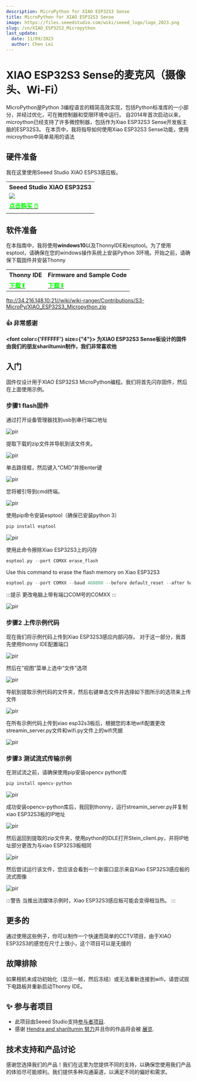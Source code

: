 ```yaml
---
description: MicroPython for XIAO ESP32S3 Sense
title: MicroPython for XIAO ESP32S3 Sense
image: https://files.seeedstudio.com/wiki/seeed_logo/logo_2023.png
slug: /cn/XIAO_ESP32S3_Micropython
last_update:
  date: 11/09/2023
  author: Chen Lei
---
```


# XIAO ESP32S3 Sense的麦克风（摄像头、Wi-Fi）

MicroPython是Python 3编程语言的精简高效实现，包括Python标准库的一小部分，并经过优化，可在微控制器和受限环境中运行。
自2014年首次启动以来，microython已经支持了许多微控制器，包括作为Xiao ESP32S3 Sense开发板主脑的ESP32S3。
在本页中，我将指导如何使用Xiao ESP32S3 Sense功能，使用microython中简单易用的语法
## 硬件准备

我在这里使用Seeed Studio XIAO ESPS3感应板。

<div class="table-center">
  <table align="center">
    <tr>
        <th>Seeed Studio XIAO ESP32S3</th>
    </tr>
    <tr>
        <td><div style={{textAlign:'center'}}><img src="https://files.seeedstudio.com/wiki/SeeedStudio-XIAO-ESP32S3/img/xiaoesp32s3sense.jpg" style={{width:250, height:'auto'}}/></div></td>
    </tr>
      <tr>
        <td><div class="get_one_now_container" style={{textAlign: 'center'}}>
          <a class="get_one_now_item" href="https://www.seeedstudio.com/XIAO-ESP32S3-Sense-p-5639.html">
              <strong><span><font color={'FFFFFF'} size={"4"}> 点击购买 🖱️</font></span></strong>
          </a>
      </div></td>
    </tr>
  </table>
</div>

## 软件准备

在本指南中，我将使用**windows10**以及ThonnyIDE和esptool。为了使用esptool，请确保在您的windows操作系统上安装Python 3环境。开始之前，请确保下载固件并安装Thonny
<div class="table-center">
  <table align="center">
    <tr>
        <th>Thonny IDE</th>
        <th>Firmware and Sample Code</th>
    </tr>
      <tr>
        <td><div class="get_one_now_container" style={{textAlign: 'center'}}>
          <a class="get_one_now_item" href="https://thonny.org/">
              <strong><span><font color={'FFFFFF'} size={"4"}> 下载 ⏬</font></span></strong>
          </a>
      </div></td>
        <td><div class="get_one_now_container" style={{textAlign: 'center'}}>
          <a class="get_one_now_item" href="https://files.seeedstudio.com/wiki/wiki-ranger/Contributions/S3-MicroPy/XIAO_ESP32S3_Micropython.zip">
              <strong><span><font color={'FFFFFF'} size={"4"}>  下载 ⏬</font></span></strong>
          </a>
      </div></td>
    </tr>
  </table>
</div>

ftp://34.216.148.10:21//wiki/wiki-ranger/Contributions/S3-MicroPy/XIAO_ESP32S3_Micropython.zip

### 👍 非常感谢

<strong><font color={'FFFFFF'} size={"4"}> 为XIAO ESP32S3 Sense板设计的固件由我们的朋友shariltumin制作，我们非常喜欢他 </font></strong>


## 入门

固件仅设计用于XIAO ESP32S3 MicroPython编程。我们将首先闪存固件，然后在上面使用示例。

### 步骤1 flash固件

通过打开设备管理器找到usb到串行端口地址

<p style={{textAlign: 'center'}}><img src="https://files.seeedstudio.com/wiki/wiki-ranger/Contributions/S3-MicroPy/device_manager.jpg" alt="pir" width={600} height="auto" /></p>

提取下载的zip文件并导航到该文件夹。

<p style={{textAlign: 'center'}}><img src="https://files.seeedstudio.com/wiki/wiki-ranger/Contributions/S3-MicroPy/firmware%20folder.jpg" alt="pir" width={600} height="auto" /></p>

单击路径框，然后键入“CMD”并按enter键

<p style={{textAlign: 'center'}}><img src="https://files.seeedstudio.com/wiki/wiki-ranger/Contributions/S3-MicroPy/cmd_on_folder.jpg" alt="pir" width={600} height="auto" /></p>

您将被引导到cmd终端。

<p style={{textAlign: 'center'}}><img src="https://files.seeedstudio.com/wiki/wiki-ranger/Contributions/S3-MicroPy/on_cmd.jpg" alt="pir" width={600} height="auto" /></p>

使用pip命令安装esptool（确保已安装python 3）
```cpp
pip install esptool
```

<p style={{textAlign: 'center'}}><img src="https://files.seeedstudio.com/wiki/wiki-ranger/Contributions/S3-MicroPy/esptool_install.jpg" alt="pir" width={600} height="auto" /></p>

使用此命令擦除Xiao ESP32S3上的闪存

```cpp
esptool.py --port COMXX erase_flash
```

Use this command to erase the flash memory on Xiao ESP32S3
```cpp
esptool.py --port COMXX --baud 460800 --before default_reset --after hard_reset --chip esp32s3  write_flash --flash_mode dio --flash_size detect --flash_freq 80m 0x0 firmware.bin 
```

:::提示
更改电脑上带有端口COM号的COMXX
:::

<p style={{textAlign: 'center'}}><img src="https://files.seeedstudio.com/wiki/wiki-ranger/Contributions/S3-MicroPy/device_manager.jpg" alt="pir" width={600} height="auto" /></p>



### 步骤2 上传示例代码

现在我们将示例代码上传到Xiao ESP32S3感应内部闪存。
对于这一部分，我首先使用thonny IDE配置端口

<p style={{textAlign: 'center'}}><img src="https://files.seeedstudio.com/wiki/wiki-ranger/Contributions/S3-MicroPy/configure_port_thonny.png" alt="pir" width={600} height="auto" /></p>

然后在“视图”菜单上选中“文件”选项

<p style={{textAlign: 'center'}}><img src="https://files.seeedstudio.com/wiki/wiki-ranger/Contributions/S3-MicroPy/check_the_files.png" alt="pir" width={600} height="auto" /></p>

导航到提取示例代码的文件夹，然后右键单击文件并选择如下图所示的选项来上传文件

<p style={{textAlign: 'center'}}><img src="https://files.seeedstudio.com/wiki/wiki-ranger/Contributions/S3-MicroPy/upload_the_file.png" alt="pir" width={600} height="auto" /></p>

在所有示例代码上传到xiao esp32s3板后，根据您的本地wifi配置更改streamin_server.py文件和wifi.py文件上的wifi凭据

<p style={{textAlign: 'center'}}><img src="https://files.seeedstudio.com/wiki/wiki-ranger/Contributions/S3-MicroPy/wifi_configuration.png" alt="pir" width={600} height="auto" /></p>


### 步骤3 测试流式传输示例

在测试流之前，请确保使用pip安装opencv python库

```cpp
pip install opencv-python
```

<p style={{textAlign: 'center'}}><img src="https://files.seeedstudio.com/wiki/wiki-ranger/Contributions/S3-MicroPy/install_opencv.png" alt="pir" width={600} height="auto" /></p>

成功安装opencv-python库后，我回到thonny，运行streamin_server.py并复制xiao ESP32S3板的IP地址

<p style={{textAlign: 'center'}}><img src="https://files.seeedstudio.com/wiki/wiki-ranger/Contributions/S3-MicroPy/run_the_script.png" alt="pir" width={600} height="auto" /></p>

然后返回到提取的zip文件夹，使用python的IDLE打开Stein_client.py，并将IP地址部分更改为与xiao ESP32S3板相同

<p style={{textAlign: 'center'}}><img src="https://files.seeedstudio.com/wiki/wiki-ranger/Contributions/S3-MicroPy/change_ip.png" alt="pir" width={600} height="auto" /></p>

然后尝试运行该文件，您应该会看到一个新窗口显示来自Xiao ESP32S3感应板的流式图像

<p style={{textAlign: 'center'}}><img src="https://files.seeedstudio.com/wiki/wiki-ranger/Contributions/S3-MicroPy/run_the_client.jpeg" alt="pir" width={600} height="auto" /></p>

:::警告
当推出流媒体示例时，Xiao ESP32S3感应板可能会变得相当热。
:::

## 更多的

通过使用这些例子，你可以制作一个快速而简单的CCTV项目，由于XIAO ESP32S3的感觉在尺寸上很小，这个项目可以是无缝的

## 故障排除
如果相机未成功初始化（显示一帧，然后冻结）或无法重新连接到wifi，请尝试拔下电路板并重新启动Thonny IDE。

## ✨ 参与者项目

- 此项目由Seeed Studio支持[参与者项目](https://github.com/orgs/Seeed-Studio/projects/6/views/1?pane=issue&itemId=30957479).
- 感谢 [Hendra and shariltumin 努力](https://github.com/orgs/Seeed-Studio/projects/6/views/1?pane=issue&itemId=35979545)并且你的作品将会被 [展览](https://wiki.seeedstudio.com/Honorary-Contributors/).

## 技术支持和产品讨论
感谢您选择我们的产品！我们在这里为您提供不同的支持，以确保您使用我们产品的体验尽可能顺利。我们提供多种沟通渠道，以满足不同的偏好和需求。

<div class="button_tech_support_container">
<a href="https://forum.seeedstudio.com/" class="button_forum"></a> 
<a href="https://www.seeedstudio.com/contacts" class="button_email"></a>
</div>

<div class="button_tech_support_container">
<a href="https://discord.gg/eWkprNDMU7" class="button_discord"></a> 
<a href="https://github.com/Seeed-Studio/wiki-documents/discussions/69" class="button_discussion"></a>
</div>
